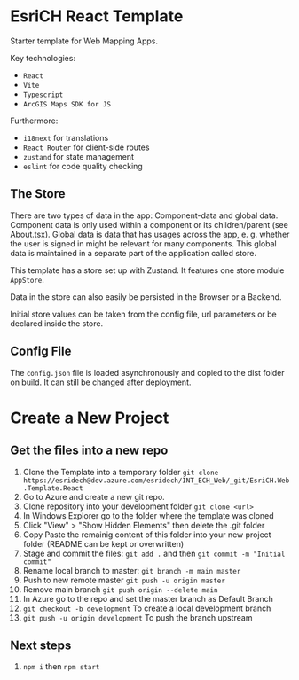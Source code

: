 # EsriCH React Template
Starter template for Web Mapping Apps.

Key technologies:
- ``React``
- ``Vite``
- ``Typescript``
- ``ArcGIS Maps SDK for JS``

Furthermore:
- ``i18next`` for translations
- ``React Router`` for client-side routes
- ``zustand`` for state management
- ``eslint`` for code quality checking

## The Store
There are two types of data in the app: Component-data and global data. Component data is only used within a component or its children/parent (see About.tsx). Global data is data that has usages across the app, e. g. whether the user is signed in might be relevant for many components. This global data is maintained in a separate part of the application called store.

This template has a store set up with Zustand. It features one store module `AppStore`.

Data in the store can also easily be persisted in the Browser or a Backend.

Initial store values can be taken from the config file, url parameters or be declared inside the store.

## Config File
The `config.json` file is loaded asynchronously and copied to the dist folder on build. It can still be changed after deployment.


# Create a New Project

## Get the files into a new repo
1. Clone the Template into a temporary folder `git clone https://esridech@dev.azure.com/esridech/INT_ECH_Web/_git/EsriCH.Web.Template.React`
2. Go to Azure and create a new git repo.
3. Clone repository into your development folder `git clone <url>`
4. In Windows Explorer go to the folder where the template was cloned
5. Click "View" > "Show Hidden Elements" then delete the .git folder
6. Copy Paste the remainig content of this folder into your new project folder (README can be kept or overwritten)
7. Stage and commit the files: `git add .` and then `git commit -m "Initial commit"`
8. Rename local branch to master: `git branch -m main master`
9. Push to new remote master `git push -u origin master`
10. Remove main branch `git push origin --delete main`
11. In Azure go to the repo and set the master branch as Default Branch
12. `git checkout -b development` To create a local development branch
13. `git push -u origin development` To push the branch upstream

## Next steps
1. `npm i` then `npm start`